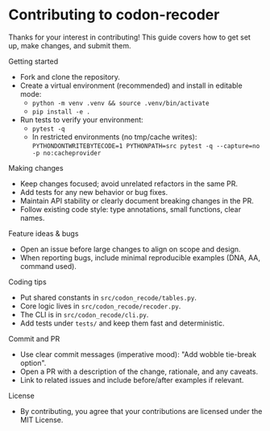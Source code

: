 Contributing to codon-recoder
=============================

Thanks for your interest in contributing! This guide covers how to get set up, make changes, and submit them.

Getting started
- Fork and clone the repository.
- Create a virtual environment (recommended) and install in editable mode:
  - `python -m venv .venv && source .venv/bin/activate`
  - `pip install -e .`
- Run tests to verify your environment:
  - `pytest -q`
  - In restricted environments (no tmp/cache writes):
    `PYTHONDONTWRITEBYTECODE=1 PYTHONPATH=src pytest -q --capture=no -p no:cacheprovider`

Making changes
- Keep changes focused; avoid unrelated refactors in the same PR.
- Add tests for any new behavior or bug fixes.
- Maintain API stability or clearly document breaking changes in the PR.
- Follow existing code style: type annotations, small functions, clear names.

Feature ideas & bugs
- Open an issue before large changes to align on scope and design.
- When reporting bugs, include minimal reproducible examples (DNA, AA, command used).

Coding tips
- Put shared constants in `src/codon_recode/tables.py`.
- Core logic lives in `src/codon_recode/recoder.py`.
- The CLI is in `src/codon_recode/cli.py`.
- Add tests under `tests/` and keep them fast and deterministic.

Commit and PR
- Use clear commit messages (imperative mood): "Add wobble tie-break option".
- Open a PR with a description of the change, rationale, and any caveats.
- Link to related issues and include before/after examples if relevant.

License
- By contributing, you agree that your contributions are licensed under the MIT License.

